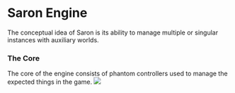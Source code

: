 # Saron Engine
The conceptual idea of Saron is its ability to manage multiple or singular instances with auxiliary worlds. 

### The Core
The core of the engine consists of phantom controllers used to manage the expected things in the game.
![](http://imgur.com/iaGmlqA.png)
